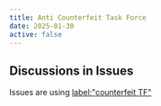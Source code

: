 ```yaml
---
title: Anti Counterfeit Task Force
date: 2025-01-30
active: false
---
```


## Discussions in Issues

Issues are using [label:"counterfeit TF"](https://github.com/w3c/publishingcg/labels/counterfeit%20TF)  


